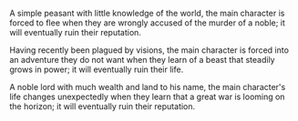 A simple peasant with little knowledge of the world, the main character is forced to flee when they are wrongly accused of the murder of a noble; it will eventually ruin their reputation.

Having recently been plagued by visions, the main character is forced into an adventure they do not want when they learn of a beast that steadily grows in power; it will eventually ruin their life.

A noble lord with much wealth and land to his name, the main character's life changes unexpectedly when they learn that a great war is looming on the horizon; it will eventually ruin their reputation.

